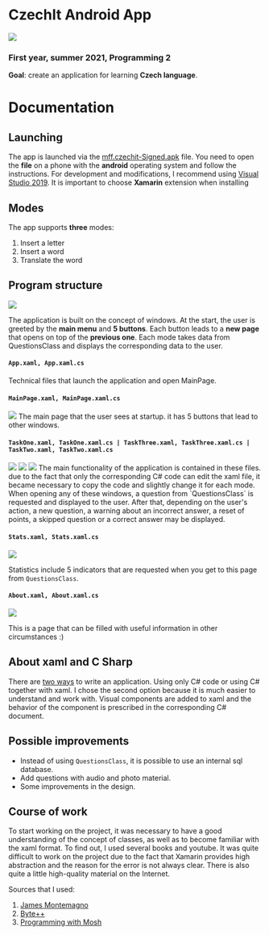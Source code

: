 # CzechIt Android App
<img src="https://telegra.ph/file/9e71f933a950f062ffd17.png">

### First year, summer 2021, Programming 2

**Goal**: create an application for learning **Czech language**.

# Documentation

## Launching 

The app is launched via the [mff.czechit-Signed.apk](https://github.com/dfmode/CzechIt/blob/main/mff.czechit-Signed.apk) file. 
You need to open the **file** on a phone with the **android** operating system and follow the instructions. For development and modifications, I recommend using [Visual Studio 2019](https://visualstudio.microsoft.com/cs/downloads/). It is important to choose **Xamarin** extension when installing

## Modes

The app supports **three** modes: 
1. Insert a letter
2. Insert a word
3. Translate the word

## Program structure
<img src="https://telegra.ph/file/090dcb0ff04b1f29d2868.jpg">

The application is built on the concept of windows. At the start, the user is greeted by the **main menu** and **5 buttons**. Each button leads to a **new page** that opens on top of the **previous one**. Each mode takes data from QuestionsClass and displays the corresponding data to the user.

#### `App.xaml, App.xaml.cs` 
Technical files that launch the application and open MainPage.

#### `MainPage.xaml, MainPage.xaml.cs` 
<img src="https://telegra.ph/file/8d6860236ae6b1108d99a.jpg">
The main page that the user sees at startup. it has 5 buttons that lead to other windows.

#### `TaskOne.xaml, TaskOne.xaml.cs | TaskThree.xaml, TaskThree.xaml.cs | TaskTwo.xaml, TaskTwo.xaml.cs`
<img src="https://telegra.ph/file/92163a7e55cf5440788a5.jpg">
<img src="https://telegra.ph/file/6fce010dc50bc3e8cb3ba.jpg">
<img src="https://telegra.ph/file/33744015d63fc155737e6.jpg">
The main functionality of the application is contained in these files. due to the fact that only the corresponding C# code can edit the xaml file, it became necessary to copy the code and slightly change it for each mode.
When opening any of these windows, a question from `QuestionsClass` is requested and displayed to the user. After that, depending on the user's action, a new question, a warning about an incorrect answer, a reset of points, a skipped question or a correct answer may be displayed.

#### `Stats.xaml, Stats.xaml.cs` 
<img src="https://telegra.ph/file/11c512c7b363c4fbaf309.jpg">

Statistics include 5 indicators that are requested when you get to this page from `QuestionsClass`.

#### `About.xaml, About.xaml.cs` 
<img src="https://telegra.ph/file/be96995d2b3ece8ab9c8f.jpg">

This is a page that can be filled with useful information in other circumstances :)


## About xaml and C Sharp 

There are [two ways](https://stackoverflow.com/questions/37830770/benefits-of-xaml-over-c-sharp-or-vice-versa-in-xamarin-forms) to write an application. Using only C# code or using C# together with xaml. I chose the second option because it is much easier to understand and work with. Visual components are added to xaml and the behavior of the component is prescribed in the corresponding C# document.


## Possible improvements

* Instead of using `QuestionsClass`, it is possible to use an internal sql database.
* Add questions with audio and photo material.
* Some improvements in the design.

## Course of work

To start working on the project, it was necessary to have a good understanding of the concept of classes, as well as to become familiar with the xaml format. To find out, I used several books and youtube.
It was quite difficult to work on the project due to the fact that Xamarin provides high abstraction and the reason for the error is not always clear. There is also quite a little high-quality material on the Internet.

Sources that I used:
  1. [James Montemagno](https://www.youtube.com/user/jamesmontemagno)
  2. [Byte++](https://www.youtube.com/channel/UCG7GW-X1cczyzLswoYTTnjQ)
  3. [Programming with Mosh](https://www.youtube.com/user/programmingwithmosh)
